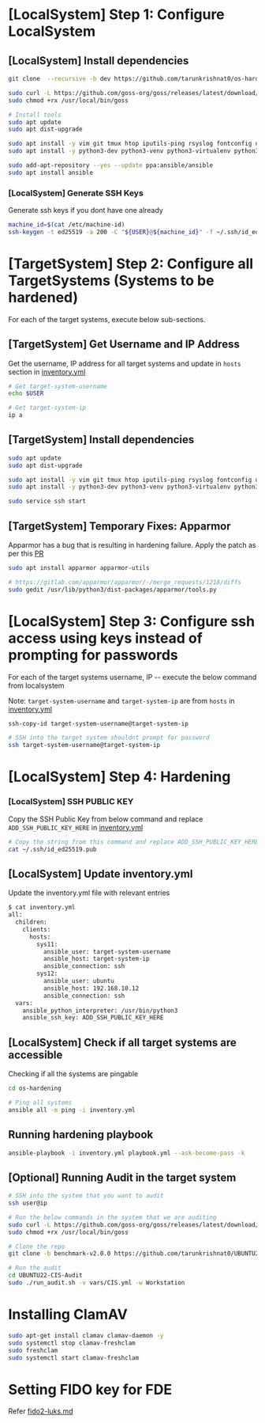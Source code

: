 # [LocalSystem] Step 1: Configure LocalSystem
## [LocalSystem] Install dependencies
```sh
git clone  --recursive -b dev https://github.com/tarunkrishnat0/os-hardening.git

sudo curl -L https://github.com/goss-org/goss/releases/latest/download/goss-linux-amd64 -o /usr/local/bin/goss
sudo chmod +rx /usr/local/bin/goss

# Install tools
sudo apt update
sudo apt dist-upgrade

sudo apt install -y vim git tmux htop iputils-ping rsyslog fontconfig unzip curl nano
sudo apt install -y python3-dev python3-venv python3-virtualenv python3-pip libffi-dev gcc libssl-dev git net-tools openssh-server jq python3-pip sqlite-utils

sudo add-apt-repository --yes --update ppa:ansible/ansible
sudo apt install ansible
```
### [LocalSystem] Generate SSH Keys
Generate ssh keys if you dont have one already
```sh
machine_id=$(cat /etc/machine-id)
ssh-keygen -t ed25519 -a 200 -C "${USER}@${machine_id}" -f ~/.ssh/id_ed25519
```

# [TargetSystem] Step 2: Configure all TargetSystems (Systems to be hardened)
For each of the target systems, execute below sub-sections.
## [TargetSystem] Get Username and IP Address

Get the username, IP address for all target systems and update in `hosts` section in [inventory.yml](#update-inventoryyml)
```sh
# Get target-system-username
echo $USER

# Get target-system-ip
ip a
```
## [TargetSystem] Install dependencies
```sh
sudo apt update
sudo apt dist-upgrade

sudo apt install -y vim git tmux htop iputils-ping rsyslog fontconfig unzip curl nano
sudo apt install -y python3-dev python3-venv python3-virtualenv python3-pip libffi-dev gcc libssl-dev git net-tools openssh-server jq python3-pip sqlite-utils gedit

sudo service ssh start
```

## [TargetSystem] Temporary Fixes: Apparmor
Apparmor has a bug that is resulting in hardening failure. Apply the patch as per this [PR](https://gitlab.com/apparmor/apparmor/-/merge_requests/1218/diffs)
```sh
sudo apt install apparmor apparmor-utils

# https://gitlab.com/apparmor/apparmor/-/merge_requests/1218/diffs
sudo gedit /usr/lib/python3/dist-packages/apparmor/tools.py
```

# [LocalSystem] Step 3: Configure ssh access using keys instead of prompting for passwords

For each of the target systems username, IP -- execute the below command from localsystem

Note: `target-system-username` and `target-system-ip` are from `hosts` in [inventory.yml](#update-inventoryyml)
```sh
ssh-copy-id target-system-username@target-system-ip

# SSH into the target system shouldnt prompt for password
ssh target-system-username@target-system-ip
```

# [LocalSystem] Step 4: Hardening

### [LocalSystem] SSH PUBLIC KEY
Copy the SSH Public Key from below command and replace `ADD_SSH_PUBLIC_KEY_HERE` in [inventory.yml](#update-inventoryyml)
```sh
# Copy the string from this command and replace ADD_SSH_PUBLIC_KEY_HERE in inventory.yml
cat ~/.ssh/id_ed25519.pub
```

## [LocalSystem] Update inventory.yml
Update the inventory.yml file with relevant entries
```sh
$ cat inventory.yml
all:
  children:
    clients:
      hosts:
        sys11:
          ansible_user: target-system-username
          ansible_host: target-system-ip
          ansible_connection: ssh
        sys12:
          ansible_user: ubuntu
          ansible_host: 192.168.10.12
          ansible_connection: ssh
  vars:
    ansible_python_interpreter: /usr/bin/python3
    ansible_ssh_key: ADD_SSH_PUBLIC_KEY_HERE

```

## [LocalSystem] Check if all target systems are accessible
Checking if all the systems are pingable
```sh
cd os-hardening

# Ping all systems
ansible all -m ping -i inventory.yml
```

## Running hardening playbook

```sh
ansible-playbook -i inventory.yml playbook.yml --ask-become-pass -k
```

## [Optional] Running Audit in the target system
```sh
# SSH into the system that you want to audit
ssh user@ip

# Run the below commands in the system that we are auditing
sudo curl -L https://github.com/goss-org/goss/releases/latest/download/goss-linux-amd64 -o /usr/local/bin/goss
sudo chmod +rx /usr/local/bin/goss

# Clone the repo
git clone -b benchmark-v2.0.0 https://github.com/tarunkrishnat0/UBUNTU22-CIS-Audit.git

# Run the audit
cd UBUNTU22-CIS-Audit
sudo ./run_audit.sh -v vars/CIS.yml -w Workstation
```

# Installing ClamAV
```sh
sudo apt-get install clamav clamav-daemon -y
sudo systemctl stop clamav-freshclam
sudo freshclam
sudo systemctl start clamav-freshclam
```

# Setting FIDO key for FDE
Refer [fido2-luks.md](Post-Ubuntu-Install/fido2-luks.md)